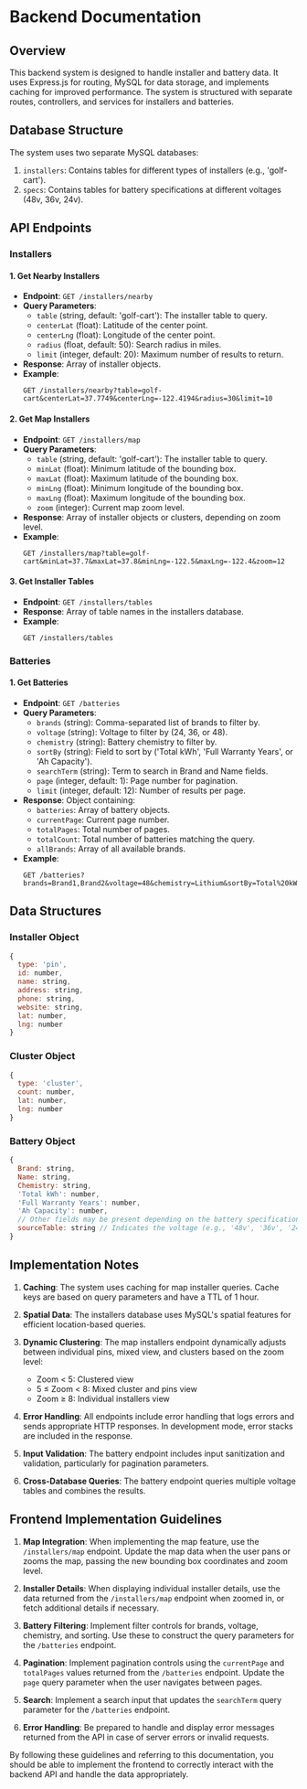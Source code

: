 # Backend Documentation

## Overview

This backend system is designed to handle installer and battery data. It uses Express.js for routing, MySQL for data storage, and implements caching for improved performance. The system is structured with separate routes, controllers, and services for installers and batteries.

## Database Structure

The system uses two separate MySQL databases:

1. `installers`: Contains tables for different types of installers (e.g., 'golf-cart').
2. `specs`: Contains tables for battery specifications at different voltages (48v, 36v, 24v).

## API Endpoints

### Installers

#### 1. Get Nearby Installers

- **Endpoint**: `GET /installers/nearby`
- **Query Parameters**:
  - `table` (string, default: 'golf-cart'): The installer table to query.
  - `centerLat` (float): Latitude of the center point.
  - `centerLng` (float): Longitude of the center point.
  - `radius` (float, default: 50): Search radius in miles.
  - `limit` (integer, default: 20): Maximum number of results to return.
- **Response**: Array of installer objects.
- **Example**:
  ```
  GET /installers/nearby?table=golf-cart&centerLat=37.7749&centerLng=-122.4194&radius=30&limit=10
  ```

#### 2. Get Map Installers

- **Endpoint**: `GET /installers/map`
- **Query Parameters**:
  - `table` (string, default: 'golf-cart'): The installer table to query.
  - `minLat` (float): Minimum latitude of the bounding box.
  - `maxLat` (float): Maximum latitude of the bounding box.
  - `minLng` (float): Minimum longitude of the bounding box.
  - `maxLng` (float): Maximum longitude of the bounding box.
  - `zoom` (integer): Current map zoom level.
- **Response**: Array of installer objects or clusters, depending on zoom level.
- **Example**:
  ```
  GET /installers/map?table=golf-cart&minLat=37.7&maxLat=37.8&minLng=-122.5&maxLng=-122.4&zoom=12
  ```

#### 3. Get Installer Tables

- **Endpoint**: `GET /installers/tables`
- **Response**: Array of table names in the installers database.
- **Example**:
  ```
  GET /installers/tables
  ```

### Batteries

#### 1. Get Batteries

- **Endpoint**: `GET /batteries`
- **Query Parameters**:
  - `brands` (string): Comma-separated list of brands to filter by.
  - `voltage` (string): Voltage to filter by (24, 36, or 48).
  - `chemistry` (string): Battery chemistry to filter by.
  - `sortBy` (string): Field to sort by ('Total kWh', 'Full Warranty Years', or 'Ah Capacity').
  - `searchTerm` (string): Term to search in Brand and Name fields.
  - `page` (integer, default: 1): Page number for pagination.
  - `limit` (integer, default: 12): Number of results per page.
- **Response**: Object containing:
  - `batteries`: Array of battery objects.
  - `currentPage`: Current page number.
  - `totalPages`: Total number of pages.
  - `totalCount`: Total number of batteries matching the query.
  - `allBrands`: Array of all available brands.
- **Example**:
  ```
  GET /batteries?brands=Brand1,Brand2&voltage=48&chemistry=Lithium&sortBy=Total%20kWh&searchTerm=battery&page=1&limit=20
  ```

## Data Structures

### Installer Object

```javascript
{
  type: 'pin',
  id: number,
  name: string,
  address: string,
  phone: string,
  website: string,
  lat: number,
  lng: number
}
```

### Cluster Object

```javascript
{
  type: 'cluster',
  count: number,
  lat: number,
  lng: number
}
```

### Battery Object

```javascript
{
  Brand: string,
  Name: string,
  Chemistry: string,
  'Total kWh': number,
  'Full Warranty Years': number,
  'Ah Capacity': number,
  // Other fields may be present depending on the battery specification
  sourceTable: string // Indicates the voltage (e.g., '48v', '36v', '24v')
}
```

## Implementation Notes

1. **Caching**: The system uses caching for map installer queries. Cache keys are based on query parameters and have a TTL of 1 hour.

2. **Spatial Data**: The installers database uses MySQL's spatial features for efficient location-based queries.

3. **Dynamic Clustering**: The map installers endpoint dynamically adjusts between individual pins, mixed view, and clusters based on the zoom level:
   - Zoom < 5: Clustered view
   - 5 ≤ Zoom < 8: Mixed cluster and pins view
   - Zoom ≥ 8: Individual installers view

4. **Error Handling**: All endpoints include error handling that logs errors and sends appropriate HTTP responses. In development mode, error stacks are included in the response.

5. **Input Validation**: The battery endpoint includes input sanitization and validation, particularly for pagination parameters.

6. **Cross-Database Queries**: The battery endpoint queries multiple voltage tables and combines the results.

## Frontend Implementation Guidelines

1. **Map Integration**: When implementing the map feature, use the `/installers/map` endpoint. Update the map data when the user pans or zooms the map, passing the new bounding box coordinates and zoom level.

2. **Installer Details**: When displaying individual installer details, use the data returned from the `/installers/map` endpoint when zoomed in, or fetch additional details if necessary.

3. **Battery Filtering**: Implement filter controls for brands, voltage, chemistry, and sorting. Use these to construct the query parameters for the `/batteries` endpoint.

4. **Pagination**: Implement pagination controls using the `currentPage` and `totalPages` values returned from the `/batteries` endpoint. Update the `page` query parameter when the user navigates between pages.

5. **Search**: Implement a search input that updates the `searchTerm` query parameter for the `/batteries` endpoint.

6. **Error Handling**: Be prepared to handle and display error messages returned from the API in case of server errors or invalid requests.

By following these guidelines and referring to this documentation, you should be able to implement the frontend to correctly interact with the backend API and handle the data appropriately.

